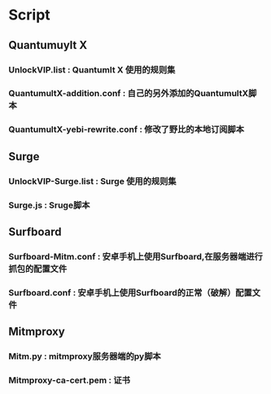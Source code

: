 # Script

## Quantumuylt X
### UnlockVIP.list : Quantumlt X 使用的规则集
### QuantumultX-addition.conf : 自己的另外添加的QuantumultX脚本
### QuantumultX-yebi-rewrite.conf : 修改了野比的本地订阅脚本




##
## Surge
### UnlockVIP-Surge.list : Surge 使用的规则集
### Surge.js : Sruge脚本




##
## Surfboard
### Surfboard-Mitm.conf : 安卓手机上使用Surfboard,在服务器端进行抓包的配置文件
### Surfboard.conf : 安卓手机上使用Surfboard的正常（破解）配置文件





##
## Mitmproxy
### Mitm.py : mitmproxy服务器端的py脚本
### Mitmproxy-ca-cert.pem : 证书



